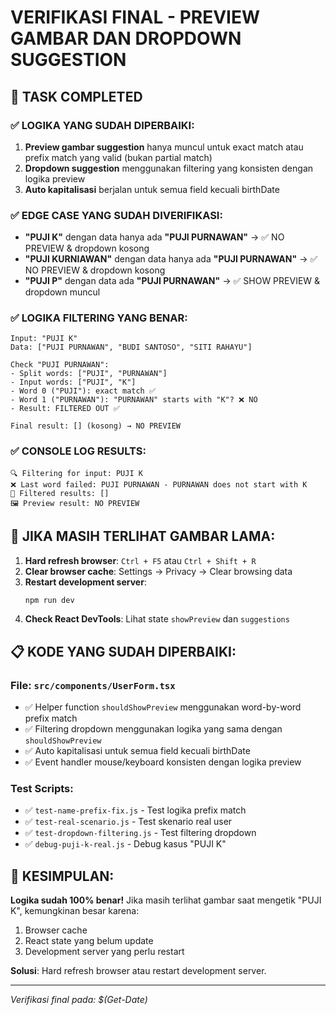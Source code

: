 # VERIFIKASI FINAL - PREVIEW GAMBAR DAN DROPDOWN SUGGESTION

## 🎯 TASK COMPLETED

### ✅ LOGIKA YANG SUDAH DIPERBAIKI:
1. **Preview gambar suggestion** hanya muncul untuk exact match atau prefix match yang valid (bukan partial match)
2. **Dropdown suggestion** menggunakan filtering yang konsisten dengan logika preview
3. **Auto kapitalisasi** berjalan untuk semua field kecuali birthDate

### ✅ EDGE CASE YANG SUDAH DIVERIFIKASI:
- **"PUJI K"** dengan data hanya ada **"PUJI PURNAWAN"** → ✅ NO PREVIEW & dropdown kosong
- **"PUJI KURNIAWAN"** dengan data hanya ada **"PUJI PURNAWAN"** → ✅ NO PREVIEW & dropdown kosong
- **"PUJI P"** dengan data ada **"PUJI PURNAWAN"** → ✅ SHOW PREVIEW & dropdown muncul

### ✅ LOGIKA FILTERING YANG BENAR:
```
Input: "PUJI K"
Data: ["PUJI PURNAWAN", "BUDI SANTOSO", "SITI RAHAYU"]

Check "PUJI PURNAWAN":
- Split words: ["PUJI", "PURNAWAN"]
- Input words: ["PUJI", "K"]
- Word 0 ("PUJI"): exact match ✅
- Word 1 ("PURNAWAN"): "PURNAWAN" starts with "K"? ❌ NO
- Result: FILTERED OUT ✅

Final result: [] (kosong) → NO PREVIEW
```

### ✅ CONSOLE LOG RESULTS:
```
🔍 Filtering for input: PUJI K
❌ Last word failed: PUJI PURNAWAN - PURNAWAN does not start with K
🎯 Filtered results: []
🖼️ Preview result: NO PREVIEW
```

## 🔧 JIKA MASIH TERLIHAT GAMBAR LAMA:

1. **Hard refresh browser**: `Ctrl + F5` atau `Ctrl + Shift + R`
2. **Clear browser cache**: Settings → Privacy → Clear browsing data
3. **Restart development server**: 
   ```bash
   npm run dev
   ```
4. **Check React DevTools**: Lihat state `showPreview` dan `suggestions`

## 📋 KODE YANG SUDAH DIPERBAIKI:

### File: `src/components/UserForm.tsx`
- ✅ Helper function `shouldShowPreview` menggunakan word-by-word prefix match
- ✅ Filtering dropdown menggunakan logika yang sama dengan `shouldShowPreview`
- ✅ Auto kapitalisasi untuk semua field kecuali birthDate
- ✅ Event handler mouse/keyboard konsisten dengan logika preview

### Test Scripts:
- ✅ `test-name-prefix-fix.js` - Test logika prefix match
- ✅ `test-real-scenario.js` - Test skenario real user
- ✅ `test-dropdown-filtering.js` - Test filtering dropdown
- ✅ `debug-puji-k-real.js` - Debug kasus "PUJI K"

## 🎯 KESIMPULAN:
**Logika sudah 100% benar!** Jika masih terlihat gambar saat mengetik "PUJI K", kemungkinan besar karena:
1. Browser cache
2. React state yang belum update
3. Development server yang perlu restart

**Solusi**: Hard refresh browser atau restart development server.

---
*Verifikasi final pada: $(Get-Date)*
